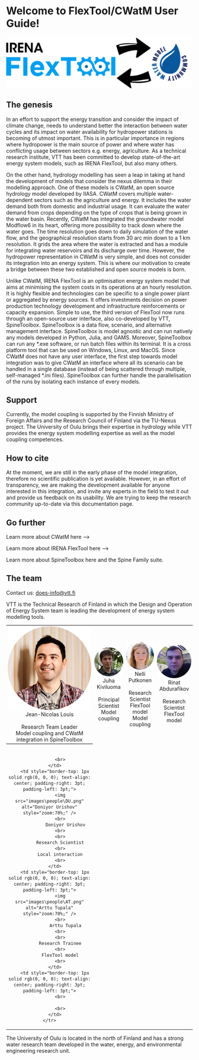 # Welcome to FlexTool/CWatM User Guide!

<div style="text-align:center"><img src="../images/flex_cwatm_logo.png" /></div>

## The genesis

In an effort to support the energy transition and consider the impact of climate change, needs to understand better the interaction between water cycles and its impact on water availability for hydropower stations is becoming of utmost important. This is in particular importance in regions where hydropower is the main source of power and where water has conflicting usage between sectors e.g. energy, agriculture. As a technical research institute, VTT has been committed to develop state-of-the-art energy system models, such as IRENA FlexTool, but also many others. 

On the other hand, hydrology modelling has seen a leap in taking at hand the development of models that consider the nexus dilemma in their modelling approach. One of these models is CWatM, an open source hydrology model developed by IIASA. CWatM covers multiple water-dependent sectors such as the agriculture and energy. It includes the water demand both from domestic and industrial usage. It can evaluate the water demand from crops depending on the type of crops that is being grown in the water basin. Recently, CWatM has integrated the groundwater model Modflow6 in its heart, offering more possibility to track down where the water goes. The time resolution goes down to daily simulation of the water flow, and the geographical resolution starts from 30 arc min down to a 1 km resolution. It grids the area where the water is extracted and has a module for integrating water reservoirs and its discharge over time. However, the hydropower representation in CWatM is very simple, and does not consider its integration into an energy system. This is where our motivation to create a bridge between these two established and open source models is born. 

Unlike CWatM, IRENA FlexTool is an optimisation energy system model that aims at minimising the system costs in its operations at an hourly resolution. It is highly flexible and technologies can be specific to a single power plant or aggregated by energy sources. It offers investments decision on power production technology development and infrastructure reinforcements or capacity expansion. Simple to use, the third version of FlexTool now runs through an open-source user interface, also co-developed by VTT, SpineToolbox. SpineToolbox is a data flow, scenario, and alternative management interface. SpineToolbox is model agnostic and can run natively any models developed in Python, Julia, and GAMS. Moreover, SpineToolbox can run any *.exe software, or run batch files within its terminal. It is a cross platform tool that can be used on Windows, Linux, and MacOS. Since CWatM does not have any user interface, the first step towards model integration was to give CWatM an interface where all its scenario can be handled in a single database (instead of being scattered through multiple, self-managed *.ini files). SpineToolbox can further handle the parallelisation of the runs by isolating each instance of every models.

## Support

Currently, the model coupling is supported by the Finnish Ministry of Foreign Affairs and the Research Council of Finland via the TU-Nexus project. The University of Oulu brings their expertise in hydrology while VTT provides the energy system modelling expertise as well as the model coupling competences.

## How to cite

At the moment, we are still in the early phase of the model integration, therefore no scientific publication is yet available. However, in an effort of transparency, we are making the development available for anyone interested in this integration, and invite any experts in the field to test it out and provide us feedback on its usability. We are trying to keep the research community up-to-date via this documentation page.

## Go further

Learn more about CWatM here --> 

Learn more about IRENA FlexTool here -->

Learn more about SpineToolbox here and the Spine Family suite.

## The team

Contact us: [does-info@vtt.fi](mailto:does-info@vtt.fi)

VTT is the Technical Research of Finland in which the Design and Operation of Energy System team is leading the development of energy system modelling tools. 

<table style="border-collapse: collapse; border: none; border-spacing: 0px;">
	<tr>
		<td style="border-top: 1px solid rgb(0, 0, 0); text-align: center; padding-right: 3pt; padding-left: 3pt;">
			<img src="images\people\JNL.png" alt="JK" style="zoom:100%;" />
			<br>
            Jean-Nicolas Louis
            <br>
            <br>
			Research Team Leader
			<br>
            Model coupling and CWatM 
            <br>
            integration in SpineToolbox
            <br>
		</td>
		<td style="border-top: 1px solid rgb(0, 0, 0); text-align: center; padding-right: 3pt; padding-left: 3pt;">
			<img src="images\people\JK.png" alt="JNL" style="zoom:100%;" />
            <br>
            Juha Kiviluoma
            <br>
			<br>
			Principal Scientist
            <br>
            Model coupling
            <br>
		</td>
		<td style="border-top: 1px solid rgb(0, 0, 0); text-align: center; padding-right: 3pt; padding-left: 3pt;">
			<img src="images\people\NP.png" alt="NP" style="zoom:100%;" />
			<br>
            Nelli Putkonen
            <br>
            <br>
			Research Scientist
            <br>
            FlexTool model
            <br>
            Model coupling
            <br>
		</td>
		<td style="border-top: 1px solid rgb(0, 0, 0); text-align: center; padding-right: 3pt; padding-left: 3pt;">
			<img src="images\people\RA.png" alt="RA" style="zoom:100%;" />
			<br>
            Rinat Abdurafikov
            <br>
            <br>
			Research Scientist
            <br>
            FlexTool model
            <br>
		</td>
	</tr>
	<tr>
        <td style="border-top: 1px solid rgb(0, 0, 0); text-align: center; padding-right: 3pt; padding-left: 3pt;">
			<br>


            <br>
    	</td>
    	<td style="border-top: 1px solid rgb(0, 0, 0); text-align: center; padding-right: 3pt; padding-left: 3pt;">
    		<img src="images\people\DU.png" alt="Doniyor Urishov" style="zoom:70%;" />
    		<br>
                Doniyor Urishov
            <br>
    		<br>
    		Research Scientist
            <br>
            Local interaction
            <br>
    	</td>
    	<td style="border-top: 1px solid rgb(0, 0, 0); text-align: center; padding-right: 3pt; padding-left: 3pt;">
            <img src="images\people\AT.png" alt="Arttu Tupala" style="zoom:70%;" />
            <br>
                Arttu Tupala
            <br>
    		<br>
    		Research Trainee
            <br>
            FlexTool model
            <br>
    	</td>
        <td style="border-top: 1px solid rgb(0, 0, 0); text-align: center; padding-right: 3pt; padding-left: 3pt;">
    		<br>
    		
            <br>
    	</td>
    </tr>
</table>


The University of Oulu is located in the north of Finland and has a strong water research team developed in the water, energy, and environmental engineering research unit.


